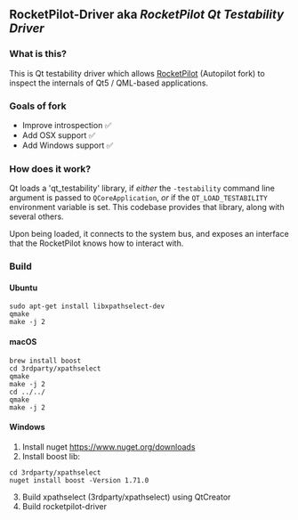 ## RocketPilot-Driver aka *RocketPilot Qt Testability Driver*

### What is this?

This is Qt testability driver which allows [RocketPilot](https://github.com/uglide/RocketPilot) (Autopilot fork) to inspect the
internals of Qt5 / QML-based applications.

### Goals of fork
- Improve introspection :white_check_mark:
- Add OSX support :white_check_mark:
- Add Windows support :white_check_mark:


### How does it work?

Qt loads a 'qt_testability' library, if *either* the ``-testability`` command
line argument is passed to ``QCoreApplication``, *or* if the
``QT_LOAD_TESTABILITY`` environment variable is set. This codebase provides that
library, along with several others.

Upon being loaded, it connects to the system bus, and exposes an interface that
the RocketPilot knows how to interact with.


### Build

#### Ubuntu
```
sudo apt-get install libxpathselect-dev
qmake
make -j 2

```

#### macOS
```
brew install boost
cd 3rdparty/xpathselect
qmake
make -j 2
cd ../../
qmake
make -j 2
```


#### Windows
1. Install nuget https://www.nuget.org/downloads
2. Install boost lib:
```
cd 3rdparty/xpathselect
nuget install boost -Version 1.71.0
```
3. Build xpathselect (3rdparty/xpathselect) using QtCreator
4. Build rocketpilot-driver

